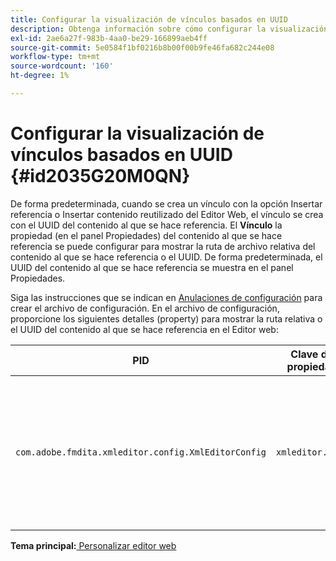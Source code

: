 ```yaml
---
title: Configurar la visualización de vínculos basados en UUID
description: Obtenga información sobre cómo configurar la visualización de vínculos basados en UUID
exl-id: 2ae6a27f-983b-4aa0-be29-166899aeb4ff
source-git-commit: 5e0584f1bf0216b8b00f00b9fe46fa682c244e08
workflow-type: tm+mt
source-wordcount: '160'
ht-degree: 1%

---
```


# Configurar la visualización de vínculos basados en UUID {#id2035G20M0QN}

De forma predeterminada, cuando se crea un vínculo con la opción Insertar referencia o Insertar contenido reutilizado del Editor Web, el vínculo se crea con el UUID del contenido al que se hace referencia. El **Vínculo** la propiedad \(en el panel Propiedades\) del contenido al que se hace referencia se puede configurar para mostrar la ruta de archivo relativa del contenido al que se hace referencia o el UUID. De forma predeterminada, el UUID del contenido al que se hace referencia se muestra en el panel Propiedades.

Siga las instrucciones que se indican en [Anulaciones de configuración](download-install-additional-config-override.md#) para crear el archivo de configuración. En el archivo de configuración, proporcione los siguientes detalles \(property\) para mostrar la ruta relativa o el UUID del contenido al que se hace referencia en el Editor web:

| PID | Clave de propiedad | Valor de propiedad |
|---|------------|--------------|
| `com.adobe.fmdita.xmleditor.config.XmlEditorConfig` | `xmleditor.uuid` | Boolean \(true/false\). Si desea mostrar la ruta relativa del contenido vinculado, establezca esta propiedad en false. <br> **Valor predeterminado**: true |

**Tema principal:**[ Personalizar editor web](conf-web-editor.md)
